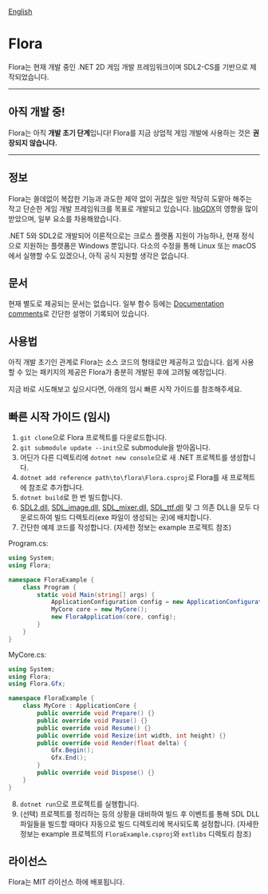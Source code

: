 [English](README.md)

# Flora
Flora는 현재 개발 중인 .NET 2D 게임 개발 프레임워크이며 SDL2-CS를 기반으로 제작되었습니다.

---

## **아직 개발 중!**
Flora는 아직 **개발 초기 단계**입니다! Flora를 지금 상업적 게임 개발에 사용하는 것은  **권장되지 않습니다.**

---

## 정보

Flora는 쓸데없이 복잡한 기능과 과도한 제약 없이 귀찮은 일만 적당히 도맡아 해주는 작고 단순한 게임 개발 프레임워크를 목표로 개발되고 있습니다. [libGDX](https://github.com/libgdx/libgdx/)의 영향을 많이 받았으며, 일부 요소를 차용해왔습니다.

.NET 5와 SDL2로 개발되어 이론적으로는 크로스 플랫폼 지원이 가능하나, 현재 정식으로 지원하는 플랫폼은 Windows 뿐입니다. 다소의 수정을 통해 Linux 또는 macOS에서 실행할 수도 있겠으나, 아직 공식 지원할 생각은 없습니다.

## 문서

현재 별도로 제공되는 문서는 없습니다. 일부 함수 등에는 [Documentation comments](https://docs.microsoft.com/ko-kr/dotnet/csharp/language-reference/language-specification/documentation-comments)로 간단한 설명이 기록되어 있습니다.

## 사용법

아직 개발 초기인 관계로 Flora는 소스 코드의 형태로만 제공하고 있습니다. 쉽게 사용할 수 있는 패키지의 제공은 Flora가 충분히 개발된 후에 고려될 예정입니다.

지금 바로 시도해보고 싶으시다면, 아래의 임시 빠른 시작 가이드를 참조해주세요.

## 빠른 시작 가이드 (임시)

1. ```git clone```으로 Flora 프로젝트를 다운로드합니다.
2. ```git submodule update --init```으로 submodule을 받아옵니다.
3. 어딘가 다른 디렉토리에 ```dotnet new console```으로 새 .NET 프로젝트를 생성합니다.
4. ```dotnet add reference path\to\flora\Flora.csproj```로 Flora를 새 프로젝트에 참조로 추가합니다.
5. ```dotnet build```로 한 번 빌드합니다.
6. [SDL2.dll](https://www.libsdl.org/download-2.0.php), [SDL_image.dll](https://www.libsdl.org/projects/SDL_image/), [SDL_mixer.dll](https://www.libsdl.org/projects/SDL_mixer/), [SDL_ttf.dll](https://www.libsdl.org/projects/SDL_ttf/) 및 그 의존 DLL을 모두 다운로드하여 빌드 디렉토리(exe 파일이 생성되는 곳)에 배치합니다.
7. 간단한 예제 코드를 작성합니다. (자세한 정보는 example 프로젝트 참조)

Program.cs:
```csharp
using System;
using Flora;

namespace FloraExample {
    class Program {
        static void Main(string[] args) {
            ApplicationConfiguration config = new ApplicationConfiguration();
            MyCore core = new MyCore();
            new FloraApplication(core, config);
        }
    }
}

```

MyCore.cs:
```csharp
using System;
using Flora;
using Flora.Gfx;

namespace FloraExample {
    class MyCore : ApplicationCore {
        public override void Prepare() {}
        public override void Pause() {}
        public override void Resume() {}
        public override void Resize(int width, int height) {}
        public override void Render(float delta) {
            Gfx.Begin();
            Gfx.End();
        }
        public override void Dispose() {}
    }
}
```

8. ```dotnet run```으로 프로젝트를 실행합니다.
9. (선택) 프로젝트를 정리하는 등의 상황을 대비하여 빌드 후 이벤트를 통해 SDL DLL 파일들을 빌드할 때마다 자동으로 빌드 디렉토리에 복사되도록 설정합니다. (자세한 정보는 example 프로젝트의 ```FloraExample.csproj```와 ```extlibs``` 디렉토리 참조)

## 라이선스

Flora는 MIT 라이선스 하에 배포됩니다.